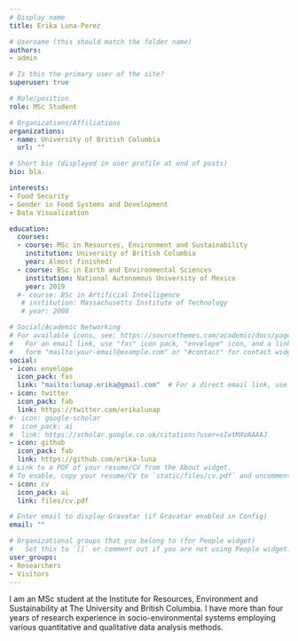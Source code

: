 ```yaml
---
# Display name
title: Erika Luna-Perez

# Username (this should match the folder name)
authors:
- admin

# Is this the primary user of the site?
superuser: true

# Role/position
role: MSc Student

# Organizations/Affiliations
organizations:
- name: University of British Columbia
  url: ""

# Short bio (displayed in user profile at end of posts)
bio: bla.

interests:
- Food Security
- Gender in Food Systems and Development
- Data Visualization

education:
  courses:
  - course: MSc in Resources, Environment and Sustainability
    institution: University of British Columbia
    year: Almost finished!
  - course: BSc in Earth and Environmental Sciences
    institution: National Autonomous University of Mexico
    year: 2019
  #- course: BSc in Artificial Intelligence
   # institution: Massachusetts Institute of Technology
   # year: 2008

# Social/Academic Networking
# For available icons, see: https://sourcethemes.com/academic/docs/page-builder/#icons
#   For an email link, use "fas" icon pack, "envelope" icon, and a link in the
#   form "mailto:your-email@example.com" or "#contact" for contact widget.
social:
- icon: envelope
  icon_pack: fas
  link: "mailto:lunap.erika@gmail.com"  # For a direct email link, use "mailto:test@example.org".
- icon: twitter
  icon_pack: fab
  link: https://twitter.com/erikalunap
#- icon: google-scholar
#  icon_pack: ai
#  link: https://scholar.google.co.uk/citations?user=sIwtMXoAAAAJ
- icon: github
  icon_pack: fab
  link: https://github.com/erika-luna
# Link to a PDF of your resume/CV from the About widget.
# To enable, copy your resume/CV to `static/files/cv.pdf` and uncomment the lines below.
- icon: cv
  icon_pack: ai
  link: files/cv.pdf

# Enter email to display Gravatar (if Gravatar enabled in Config)
email: ""

# Organizational groups that you belong to (for People widget)
#   Set this to `[]` or comment out if you are not using People widget.
user_groups:
- Researchers
- Visitors
---
```


I am an MSc student at the Institute for Resources, Environment and Sustainability at The University and British Columbia. I have more than four years of research experience in socio-environmental systems employing various quantitative and qualitative data analysis methods.
